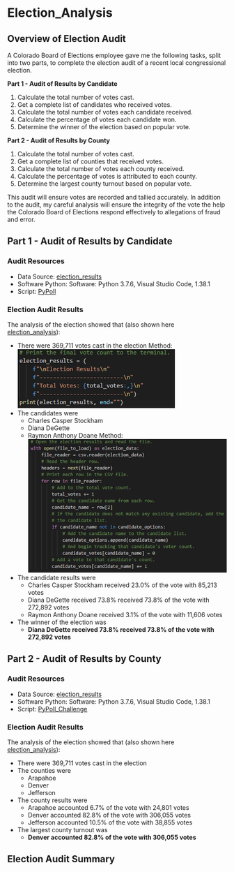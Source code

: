 # Election_Analysis
## Overview of Election Audit

A Colorado Board of Elections employee gave me the following tasks, split into two parts, to complete the election audit of a recent local congressional election.

**Part 1 - Audit of Results by Candidate**
1. Calculate the total number of votes cast.
2. Get a complete list of candidates who received votes.
3. Calculate the total number of votes each candidate received.
4. Calculate the percentage of votes each candidate won.
5. Determine the winner of the election based on popular vote.

**Part 2 - Audit of Results by County**
1. Calculate the total number of votes cast.
2. Get a complete list of counties that received votes.
3. Calculate the total number of votes each county received.
4. Calculate the percentage of votes is attributed to each county.
5. Determine the largest county turnout based on popular vote.

This audit will ensure votes are recorded and tallied accurately. In addition to the audit, my careful analysis will ensure the integrity of the vote the help the Colorado Board of Elections respond effectively to allegations of fraud and error.

## Part 1 - Audit of Results by Candidate
### Audit Resources
- Data Source: [election_results](https://github.com/dwwatson1/Election_Analysis/blob/main/Resources/election_results.csv)
- Software Python: Software: Python 3.7.6, Visual Studio Code, 1.38.1
- Script: [PyPoll](https://github.com/dwwatson1/Election_Analysis/blob/main/PyPoll.py)

### Election Audit Results
The analysis of the election showed that (also shown here [election_analysis](https://github.com/dwwatson1/Election_Analysis/blob/main/analysis/election_analysis.txt)):
- There were 369,711 votes cast in the election
Method:
![Total_Vote](https://github.com/dwwatson1/Election_Analysis/blob/main/Resources/Total_Votes.PNG)
- The candidates were
  - Charles Casper Stockham
  - Diana DeGette
  - Raymon Anthony Doane
Method:
![Candidate_Name](https://github.com/dwwatson1/Election_Analysis/blob/main/Resources/Candidate_Name.PNG)
- The candidate results were
  - Charles Casper Stockham received 23.0% of the vote with 85,213 votes
  - Diana DeGette received 73.8% received 73.8% of the vote with 272,892 votes
  - Raymon Anthony Doane received 3.1% of the vote with 11,606 votes
- The winner of the election was
  - **Diana DeGette received 73.8% received 73.8% of the vote with 272,892 votes**

## Part 2 - Audit of Results by County
### Audit Resources
- Data Source: [election_results](https://github.com/dwwatson1/Election_Analysis/blob/main/Resources/election_results.csv)
- Software Python: Software: Python 3.7.6, Visual Studio Code, 1.38.1
- Script: [PyPoll_Challenge](https://github.com/dwwatson1/Election_Analysis/blob/main/PyPoll_Challenge.py)

### Election Audit Results
The analysis of the election showed that (also shown here [election_analysis](https://github.com/dwwatson1/Election_Analysis/blob/main/analysis/election_analysis.txt)):
- There were 369,711 votes cast in the election
- The counties were
  - Arapahoe
  - Denver
  - Jefferson
- The county results were
  - Arapahoe accounted 6.7% of the vote with 24,801 votes
  - Denver accounted 82.8% of the vote with 306,055 votes
  - Jefferson accounted 10.5% of the vote with 38,855 votes
- The largest county turnout was
  - **Denver accounted 82.8% of the vote with 306,055 votes**

## Election Audit Summary
